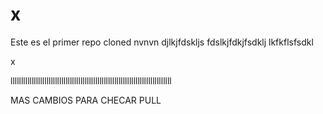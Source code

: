 # x
Este es el primer repo cloned
nvnvn
djlkjfdskljs
fdslkjfdkjfsdklj
lkfkflsfsdkl


x


llllllllllllllllllllllllllllllllllllllllllllllllllllllllllllllllllllllllllll





MAS CAMBIOS PARA CHECAR PULL
